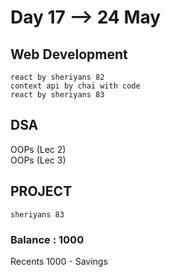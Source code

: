 # Day 17 --> 24 May 

## Web Development
    react by sheriyans 82
    context api by chai with code
    react by sheriyans 83

## DSA
   OOPs (Lec 2)  
   OOPs (Lec 3)  

## PROJECT
    sheriyans 83


### Balance : 1000
Recents
1000 - Savings 